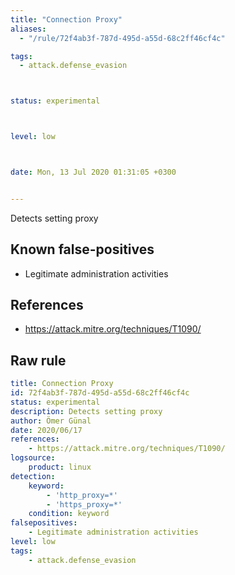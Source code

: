 ```yaml
---
title: "Connection Proxy"
aliases:
  - "/rule/72f4ab3f-787d-495d-a55d-68c2ff46cf4c"

tags:
  - attack.defense_evasion



status: experimental



level: low



date: Mon, 13 Jul 2020 01:31:05 +0300


---
```


Detects setting proxy

<!--more-->


## Known false-positives

* Legitimate administration activities



## References

* https://attack.mitre.org/techniques/T1090/


## Raw rule
```yaml
title: Connection Proxy
id: 72f4ab3f-787d-495d-a55d-68c2ff46cf4c
status: experimental
description: Detects setting proxy
author: Ömer Günal
date: 2020/06/17
references:
    - https://attack.mitre.org/techniques/T1090/
logsource:
    product: linux
detection:
    keyword:
        - 'http_proxy=*'
        - 'https_proxy=*'
    condition: keyword
falsepositives:
    - Legitimate administration activities
level: low
tags:
    - attack.defense_evasion

```
